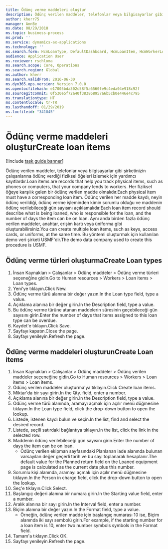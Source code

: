 ```yaml
---
title: Ödünç verme maddeleri oluştur
description: Ödünç verilen maddeler, telefonlar veya bilgisayarlar gibi şirketinizin çalışanlarına ödünç verdiği fiziksel öğeleri izlemek için yardımcı kayıtlardır.
author: kherr75
manager: AnnBe
ms.date: 08/29/2018
ms.topic: business-process
ms.prod: ''
ms.service: dynamics-ax-applications
ms.technology: ''
ms.search.form: HcmLoanType, DefaultDashboard, HcmLoanItem, HcmWorkerLookUp
audience: Application User
ms.reviewer: rschloma
ms.search.scope: Core, Operations
ms.search.region: Global
ms.author: kherr
ms.search.validFrom: 2016-06-30
ms.dyn365.ops.version: Version 7.0.0
ms.openlocfilehash: e17005bda302c58f5a6560fe9c4eda04e918c92f
ms.sourcegitcommit: 0f530e5f72a40f383868957a6b5cb0e446e4c795
ms.translationtype: HT
ms.contentlocale: tr-TR
ms.lasthandoff: 01/29/2019
ms.locfileid: "341845"
---
```

# <a name="create-loan-items"></a><span data-ttu-id="dd187-103">Ödünç verme maddeleri oluştur</span><span class="sxs-lookup"><span data-stu-id="dd187-103">Create loan items</span></span>

[!include [task guide banner](../../includes/task-guide-banner.md)]

<span data-ttu-id="dd187-104">Ödünç verilen maddeler, telefonlar veya bilgisayarlar gibi şirketinizin çalışanlarına ödünç verdiği fiziksel öğeleri izlemek için yardımcı kayıtlardır.</span><span class="sxs-lookup"><span data-stu-id="dd187-104">Loan items are records that help you track physical items, such as phones or computers, that your company lends to workers.</span></span> <span data-ttu-id="dd187-105">Her fiziksel öğeye karşılık gelen bir ödünç verilen madde olmalıdır.</span><span class="sxs-lookup"><span data-stu-id="dd187-105">Each physical item must have a corresponding loan item.</span></span> <span data-ttu-id="dd187-106">Ödünç verilen her madde kaydı, neyin ödünç verildiği, ödünç verme işleminden kimin sorumlu olduğu ve maddenin ödünç verilebileceği gün sayısını açıklamalıdır.</span><span class="sxs-lookup"><span data-stu-id="dd187-106">Each loan item record should describe what is being loaned, who is responsible for the loan, and the number of days the item can be on loan.</span></span> <span data-ttu-id="dd187-107">Aynı anda birden fazla ödünç verilen maddeler, anahtar, erişim kartı veya üniforma gibi oluşturabilirsiniz.</span><span class="sxs-lookup"><span data-stu-id="dd187-107">You can create multiple loan items, such as keys, access cards, or uniforms, at the same time.</span></span> <span data-ttu-id="dd187-108">Bu yöntemi oluşturmak için kullanılan demo veri şirketi USMF'dir.</span><span class="sxs-lookup"><span data-stu-id="dd187-108">The demo data company used to create this procedure is USMF.</span></span>


## <a name="create-loan-types"></a><span data-ttu-id="dd187-109">Ödünç verme türleri oluşturma</span><span class="sxs-lookup"><span data-stu-id="dd187-109">Create Loan types</span></span>
1. <span data-ttu-id="dd187-110">İnsan Kaynakları > Çalışanlar > Ödünç maddeler > Ödünç verme türleri seçeneğine gidin.</span><span class="sxs-lookup"><span data-stu-id="dd187-110">Go to Human resources > Workers > Loan items > Loan types.</span></span>
2. <span data-ttu-id="dd187-111">Yeni'ye tıklayın.</span><span class="sxs-lookup"><span data-stu-id="dd187-111">Click New.</span></span>
3. <span data-ttu-id="dd187-112">Ödünç verme türü alanına bir değer yazın.</span><span class="sxs-lookup"><span data-stu-id="dd187-112">In the Loan type field, type a value.</span></span>
4. <span data-ttu-id="dd187-113">Açıklama alanına bir değer girin.</span><span class="sxs-lookup"><span data-stu-id="dd187-113">In the Description field, type a value.</span></span>
5. <span data-ttu-id="dd187-114">Bu ödünç verme türüne atanan maddelerin süresinin geçebileceği gün sayısını girin.</span><span class="sxs-lookup"><span data-stu-id="dd187-114">Enter the number of days that items assigned to this loan type can be overdue.</span></span> 
6. <span data-ttu-id="dd187-115">Kaydet'e tıklayın.</span><span class="sxs-lookup"><span data-stu-id="dd187-115">Click Save.</span></span>
7. <span data-ttu-id="dd187-116">Sayfayı kapatın.</span><span class="sxs-lookup"><span data-stu-id="dd187-116">Close the page.</span></span>
8. <span data-ttu-id="dd187-117">Sayfayı yenileyin.</span><span class="sxs-lookup"><span data-stu-id="dd187-117">Refresh the page.</span></span>

## <a name="create-loan-items"></a><span data-ttu-id="dd187-118">Ödünç verme maddeleri oluşturun</span><span class="sxs-lookup"><span data-stu-id="dd187-118">Create Loan items</span></span>
1. <span data-ttu-id="dd187-119">İnsan Kaynakları > Çalışanlar > Ödünç maddeler > Ödünç verilen maddeler seçeneğine gidin.</span><span class="sxs-lookup"><span data-stu-id="dd187-119">Go to Human resources > Workers > Loan items > Loan items.</span></span>
2. <span data-ttu-id="dd187-120">Ödünç verilen maddeler oluşturma'ya tıklayın.</span><span class="sxs-lookup"><span data-stu-id="dd187-120">Click Create loan items.</span></span>
3. <span data-ttu-id="dd187-121">Miktar'da bir sayı girin.</span><span class="sxs-lookup"><span data-stu-id="dd187-121">In the Qty. field, enter a number.</span></span>
4. <span data-ttu-id="dd187-122">Açıklama alanına bir değer girin.</span><span class="sxs-lookup"><span data-stu-id="dd187-122">In the Description field, type a value.</span></span>
5. <span data-ttu-id="dd187-123">Ödünç verme türü alanında, aramayı açmak için açılır menü düğmesine tıklayın.</span><span class="sxs-lookup"><span data-stu-id="dd187-123">In the Loan type field, click the drop-down button to open the lookup.</span></span>
6. <span data-ttu-id="dd187-124">Listede, istenen kaydı bulun ve seçin.</span><span class="sxs-lookup"><span data-stu-id="dd187-124">In the list, find and select the desired record.</span></span>
7. <span data-ttu-id="dd187-125">Listede, seçili satırdaki bağlantıya tıklayın.</span><span class="sxs-lookup"><span data-stu-id="dd187-125">In the list, click the link in the selected row.</span></span>
8. <span data-ttu-id="dd187-126">Maddenin ödünç verilebileceği gün sayısını girin.</span><span class="sxs-lookup"><span data-stu-id="dd187-126">Enter the number of days the item can be on loan.</span></span>
    * <span data-ttu-id="dd187-127">Ödünç verilen ekipman sayfasındaki Planlanan iade alanında bulunan varsayılan değer geçerli tarih ve bu sayı toplanarak hesaplanır.</span><span class="sxs-lookup"><span data-stu-id="dd187-127">The default value for the Planned return field on the Loaned equipment page is calculated as the current date plus this number.</span></span>  
9. <span data-ttu-id="dd187-128">Sorumlu kişi alanında, aramayı açmak için açılır menü düğmesine tıklayın.</span><span class="sxs-lookup"><span data-stu-id="dd187-128">In the Person in charge field, click the drop-down button to open the lookup.</span></span>
10. <span data-ttu-id="dd187-129">Seç'e tıklayın.</span><span class="sxs-lookup"><span data-stu-id="dd187-129">Click Select.</span></span>
11. <span data-ttu-id="dd187-130">Başlangıç değeri alanına bir numara girin.</span><span class="sxs-lookup"><span data-stu-id="dd187-130">In the Starting value field, enter a number.</span></span>
12. <span data-ttu-id="dd187-131">Aralık alanına bir sayı girin.</span><span class="sxs-lookup"><span data-stu-id="dd187-131">In the Interval field, enter a number.</span></span>
13. <span data-ttu-id="dd187-132">Biçim alanına bir değer yazın.</span><span class="sxs-lookup"><span data-stu-id="dd187-132">In the Format field, type a value.</span></span>
    * <span data-ttu-id="dd187-133">Örneğin, ödünç verilen madde için başlangıç numarası 10 ise, Biçim alanında iki sayı sembolü girin.</span><span class="sxs-lookup"><span data-stu-id="dd187-133">For example, if the starting number for a loan item is 10, enter two number symbols symbols in the Format field.</span></span>  
14. <span data-ttu-id="dd187-134">Tamam'a tıklayın.</span><span class="sxs-lookup"><span data-stu-id="dd187-134">Click OK.</span></span>
15. <span data-ttu-id="dd187-135">Sayfayı yenileyin.</span><span class="sxs-lookup"><span data-stu-id="dd187-135">Refresh the page.</span></span>

